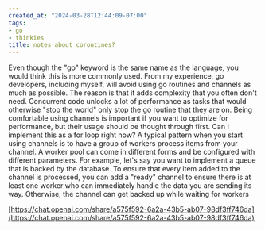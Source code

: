 ```yaml
---
created_at: "2024-03-28T12:44:09-07:00"
tags:
- go
- thinkies
title: notes about coroutines?
---
```


Even though the "go" keyword is the same name as the language, you would think this is more commonly used. From my experience, go developers, including myself, will avoid using go routines and channels as much as possible. The reason is that it adds complexity that you often don't need. Concurrent code unlocks a lot of performance as tasks that would otherwise "stop the world" only stop the go routine that they are on. Being comfortable using channels is important if you want to optimize for performance, but their usage should be thought through first. Can I implement this as a for loop right now? A typical pattern when you start using channels is to have a group of workers process items from your channel. A worker pool can come in different forms and be configured with different parameters. For example, let's say you want to implement a queue that is backed by the database. To ensure that every item added to the channel is processed, you can add a "ready" channel to ensure there is at least one worker who can immediately handle the data you are sending its way. Otherwise, the channel can get backed up while waiting for workers

[https://chat.openai.com/share/a575f592-6a2a-43b5-ab07-98df3ff746da](https://chat.openai.com/share/a575f592-6a2a-43b5-ab07-98df3ff746da)
